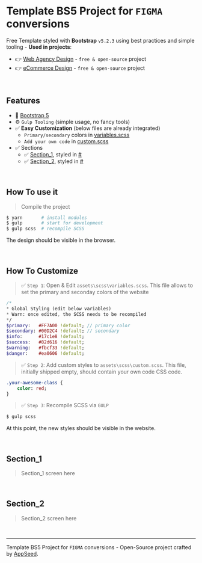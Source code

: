 # Template BS5 Project for `FIGMA` conversions

Free Template styled with **Bootstrap** `v5.2.3` using best practices and simple tooling - **Used in projects**:

- 👉 [Web Agency Design](https://github.com/app-generator/design-web-agency) - `free & open-source` project
- 👉 [eCommerce Design](https://github.com/app-generator/design-ecommerce) - `free & open-source` project

<br />

## Features

- 🚀 [Bootstrap 5](https://www.admin-dashboards.com/bootstrap-5-templates/) 
- ⚙️ `Gulp Tooling` (simple usage, no fancy tools)
- ✅ **Easy Customization** (below files are already integrated)
  - `Primary/secondary` colors in [variables.scss](#)
  - `Add your own code` in [custom.scss](#)
- ✅ Sections
  - ✅ [Section_1](#), styled in [#](#)
  - ✅ [Section_2](#), styled in [#](#)

<br />

## How To use it

> Compile the project

```bash
$ yarn       # install modules
$ gulp       # start for development
$ gulp scss  # recompile SCSS
```

The design should be visible in the browser.

<br />

## How To Customize 

> ✅ `Step 1`: Open & Edit `assets\scss\variables.scss`. This file allows to set the primary and seconday colors of the website

```sass
/*
* Global Styling (edit below variables) 
* Warn: once edited, the SCSS needs to be recompiled
*/
$primary:   #FF7A00 !default; // primary color
$secondary: #00D2C4 !default; // secondary
$info:      #17c1e8 !default; 
$success:   #82d616 !default;
$warning:   #fbcf33 !default;
$danger:    #ea0606 !default;
```

> ✅ `Step 2`: Add custom styles to `assets\scss\custom.scss`. This file, initially shipped empty, should contain your own code CSS code.

```sass
.your-awesome-class {
    color: red;
}
```

> ✅ `Step 3`: Recompile SCSS via `GULP`

```bash
$ gulp scss
```

At this point, the new styles should be visible in the website.

<br />

## Section_1

> Section_1 screen here

<br />

## Section_2

> Section_2 screen here

<br />

--- 
Template BS5 Project for `FIGMA` conversions - Open-Source project crafted by [AppSeed](https://appseed.us/).
